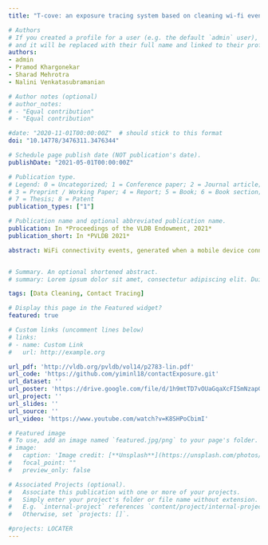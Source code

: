 ```yaml
---
title: "T-cove: an exposure tracing system based on cleaning wi-fi events on organizational premises"

# Authors
# If you created a profile for a user (e.g. the default `admin` user), write the username (folder name) here 
# and it will be replaced with their full name and linked to their profile.
authors:
- admin
- Pramod Khargonekar
- Sharad Mehrotra
- Nalini Venkatasubramanian

# Author notes (optional)
# author_notes:
# - "Equal contribution"
# - "Equal contribution"

#date: "2020-11-01T00:00:00Z"  # should stick to this format
doi: "10.14778/3476311.3476344"

# Schedule page publish date (NOT publication's date).
publishDate: "2021-05-01T00:00:00Z"

# Publication type.
# Legend: 0 = Uncategorized; 1 = Conference paper; 2 = Journal article;
# 3 = Preprint / Working Paper; 4 = Report; 5 = Book; 6 = Book section;
# 7 = Thesis; 8 = Patent
publication_types: ["1"]

# Publication name and optional abbreviated publication name.
publication: In *Proceedings of the VLDB Endowment, 2021*
publication_short: In *PVLDB 2021*

abstract: WiFi connectivity events, generated when a mobile device connects to WiFi access points can serve as a robust, passive, (almost) zero- cost indoor localization technology. The challenge is the coarse level localization it offers that limits its usefulness. We recently developed a novel data cleaning based approach, LOCATER, that exploits patterns in the network data to achieve accuracy as high as 90% at room level granularity making it possible to use network data to support a much larger class of applications. In this paper, we demonstrate one such application to help organizations track levels of occupancy, and potential exposure of the inhabitants of the buildings to others possibly infected on their premises. The system, entitled T-Cove, is in operational use at over 20 buildings at UCI and has now become part of the reopening procedure of the schools. The demonstration will highlight T-Cove functionalities over both live data and data captured in the past.


# Summary. An optional shortened abstract.
# summary: Lorem ipsum dolor sit amet, consectetur adipiscing elit. Duis posuere tellus ac convallis placerat. Proin tincidunt magna sed ex sollicitudin condimentum.

tags: [Data Cleaning, Contact Tracing]

# Display this page in the Featured widget?
featured: true

# Custom links (uncomment lines below)
# links:
# - name: Custom Link
#   url: http://example.org

url_pdf: 'http://vldb.org/pvldb/vol14/p2783-lin.pdf'
url_code: 'https://github.com/yiminl18/contactExposure.git'
url_dataset: ''
url_poster: 'https://drive.google.com/file/d/1h9mtTD7vOUaGqaXcFISmNzapGBcmAgAO/view'
url_project: ''
url_slides: ''
url_source: ''
url_video: 'https://www.youtube.com/watch?v=K8SHPoCbimI'

# Featured image
# To use, add an image named `featured.jpg/png` to your page's folder. 
# image:
#   caption: 'Image credit: [**Unsplash**](https://unsplash.com/photos/pLCdAaMFLTE)'
#   focal_point: ""
#   preview_only: false

# Associated Projects (optional).
#   Associate this publication with one or more of your projects.
#   Simply enter your project's folder or file name without extension.
#   E.g. `internal-project` references `content/project/internal-project/index.md`.
#   Otherwise, set `projects: []`.

#projects: LOCATER
---
```


